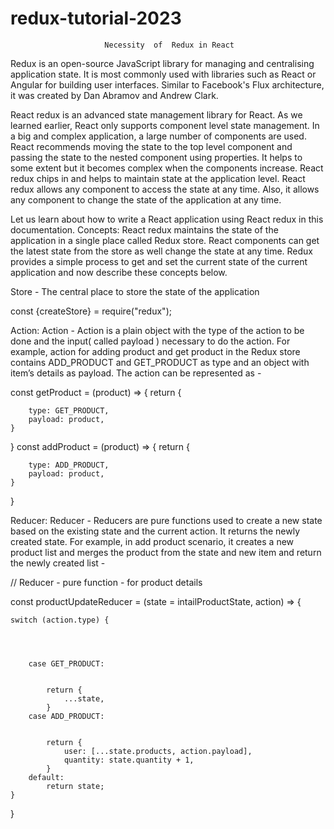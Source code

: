 # redux-tutorial-2023

                         Necessity  of  Redux in React

Redux is an open-source JavaScript library for managing and centralising application state. It is most commonly used with libraries such as React or Angular for building user interfaces. Similar to Facebook's Flux architecture, it was created by Dan Abramov and Andrew Clark. 

React redux is an advanced state management library for React. As we learned earlier, React only supports component level state management. In a big and complex application, a large number of components are used. React recommends moving the state to the top level component and passing the state to the nested component using properties. It helps to some extent but it becomes complex when the components increase.
React redux chips in and helps to maintain state at the application level. React redux allows any component to access the state at any time. Also, it allows any component to change the state of the application at any time.


Let us learn about how to write a React application using React redux in this documentation.
Concepts:
React redux maintains the state of the application in a single place called Redux store. React components can get the latest state from the store as well change the state at any time. Redux provides a simple process to get and set the current state of the current application and now describe these concepts below.

Store - The central place to store the state of the application


  const {createStore} = require("redux");


Action:
Action - Action is a plain object with the type of the action to be done and the input( called payload ) necessary to do the action. For example,  action for adding product and get product in the Redux store contains ADD_PRODUCT and GET_PRODUCT as type and an object with item’s details as payload. The action can be represented as -


const getProduct = (product) => {
    return {


        type: GET_PRODUCT,
        payload: product,
    }
}
const addProduct = (product) => {
    return {


        type: ADD_PRODUCT,
        payload: product,
    }
}

Reducer:
Reducer - Reducers are pure functions used to create a new state based on the existing state and the current action. It returns the newly created state. For example, in add product scenario, it creates a new product  list and merges the product from the state and new item and return the newly created list -


// Reducer - pure function - for product details


const productUpdateReducer = (state = intailProductState, action) => {


    switch (action.type) {




        case GET_PRODUCT:


            return {
                ...state,
            }
        case ADD_PRODUCT:


            return {
                user: [...state.products, action.payload],
                quantity: state.quantity + 1,
            }
        default:
            return state;
    }


}



